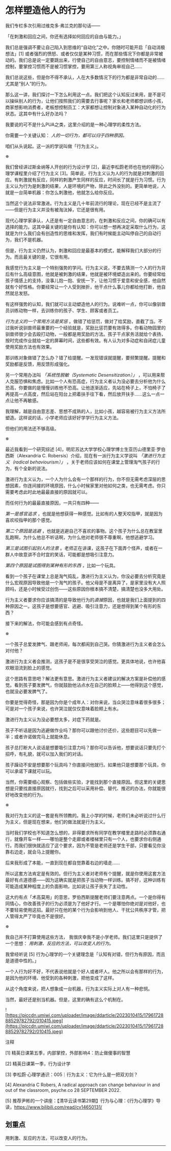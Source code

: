 # 怎样塑造他人的行为

我们专栏多次引用过维克多·弗兰克的那句话——

「在刺激和回应之间，你还有选择如何回应的自由与能力。」

我们总是强调不要让自己陷入到思维的“自动化”之中。你随时可能开启「自动消极想法」[1] 或者强烈的愤怒、或者仅仅是某种习惯，而在那些情况下你都是非常被动的。我们总是说一定要跳出来，行使自己的自由意志，要控制情绪而不是被情绪控制，要掌控习惯而不是被习惯掌控，要用第三人称视角审视自己……

我们总说这些，但是你不得不承认，人在大多数情况下的行为都是非常自动的……尤其是“别人”的行为。

那么这一讲，我们探讨一下怎么利用这一点。我们把这个认知反过来用，是不是可以操纵别人的行为，让他们按照我们的需要去行事呢？家长和老师都想训练小孩，商家想影响消费者，老板想控制员工：大家都想让控制对象进入某种自动化的行为状态。这其中有什么好办法吗？

我要说的可不是什么PUA之类，这里介绍的是一种心理学的柔性方法。

你需要一个关键认知： *人的一切行为，都可以归于四种原因。*

咱们从头说起。这一派的学说叫做「行为主义」。

✵

我们曾经讲过斯金纳等人开创的行为设计学 [2]，最近李松蔚老师也在他的得到心理学课程里介绍了行为主义 [3]。简单说，行为主义认为人的行为就是对刺激的回应。有刺激就有反应，同样的刺激产生同样的反应，时间长了就是行为习惯。行为主义认为行为是刺激的结果，人是环境的产物，除此之外没别的。更简单地说，人就是一台简单机器：你怎么刺激他，他就怎么给你反应。

当然这个说法非常激进。行为主义是几十年前流行的理论，现在已经不是主流了——但是行为主义并没有被淘汰掉，它还是很有用。

现代心理学家承认，人还是有一定自由意志的，在刺激和反应之间，你的确可以有选择的能力。这其中最关键的是你有认知：你可以想一想再决定采取什么行为，这就是为什么我们会有创造性的思维和发挥，我们有时候能主动叫停自己的自动行为，我们不是机器。

但是，行为主义仍然认为，刺激和回应是最基本的模式，能解释我们大部分的行为。而且最关键的是，它很有用。

我感觉行为主义是一个特别强势的学问。行为主义说，不要去猜测一个人的行为背后有什么高级意图，他就是被刺激的结果，他就是被环境塑造出来的。你要经常给孩子情感上的支持，没事儿抱一抱、安抚一下，让他习惯于爱意和安全感，他自然就有个好性格。你要经常让一个人受到挫折，他干点什么事儿你都给他打断，他自然就总发怒。

有这样强势的认知，我们就可以主动塑造他人的行为。说难听一点，你可以像驯兽员训练动物一样，去训练你的孩子、学生、顾客或者员工。

 *行为主义的一个常用方法是奖惩* 。做错了给惩罚，做对了给奖励，直截了当。不过我听说驯兽师最重要的一个经验就是，奖励比惩罚要有效得多。你看动物园里的驯兽师很少会去殴打动物，一般都是用奖励的方法。孩子干点家务活就给个表扬，按时完成作业就给一定的屏幕时间，这些都有效。有人认为对多动症和自闭症儿童使用奖励方法也有效果。

那训练对象做错了怎么办？错了给提醒。一发现错误就提醒，要频繁提醒。提醒和奖励都是反馈，用反馈形成强化。

另一个常用办法叫 *「系统性脱敏（Systematic Desensitization）」* ，可以用来帮人克服恐惧和焦虑。比如一个人有恐高症，行为主义者认为没必要去分析他为什么恐高，你要做的是慢慢训练他不恐高。让他逐渐适应，先站在椅子上，不怕椅子了再提高一点高度，然后站在阳台上把着扶手往下看，然后放开扶手……这么一点一点让他不再敏感。

我理解，越是自由意志差、思想不成熟的人，比如小孩，越容易被行为主义方法所塑造。这样说的话，小学老师应该好好学学行为主义方法。

但他们的用法还不够高级。

✵

最近我看到一个研究综述 [4]，明尼苏达大学学校心理学博士生亚历山德里亚·罗伯西斯（Alexandria C. Robersis）介绍，现在有一派行为主义学说叫 *「激进行为主义（radical behaviourism）」* ，关于老师应该如何在课堂上管理淘气孩子的行为，有个全新的说法。

激进行为主义认为，一个人为什么会有一个那样的行为，你不但无需考虑深层的思想因素，你连间接的环境原因，什么小时候家里对他如何之类，也无需考虑。你只需要考虑此时此地最最直接的原因就可以。

而任何行为的最最直接原因，一共只有四种——

 *第一是感官追求* ，也就是他想获得一种感觉。比如有的人整天咬指甲，就是因为喜欢咬指甲的那个感觉。

 *第二个原因是逃避* ，也就是逃避自己不喜欢的事物。这个孩子为什么总在教室里乱跑啊，为什么他总不听话啊，为什么他对老师很不尊重啊，他想逃避学习。

 *第三是试图引起别人的注意* 。老师正在讲课，这孩子在下面弄个怪声，或者在一群人中故意讲不合时宜的笑话，可能都是想吸引注意力。

 *第四个原因是试图得到某种有形的东西* ，比如一个玩具。

看到一个孩子在课堂上总是淘气捣乱，激进行为主义认为，你没必要去分析究竟是什么宏观原因导致他是一个淘气的孩子。他父母是不是离异了，是家里没有大人照顾吗，还是小时候受过创伤——这些原因你根本搞不清楚，搞清楚也没多大用处。

行为主义者要求你应该搞清的是导致他行为的*直接*原因，也就是我们上面提到的四种原因之一。这孩子是想要感官、逃避、吸引注意力，还是想得到某个有形的东西？

接下来的解法，你可能会感到有点奇怪。

✵

一个孩子总爱发脾气、跟老师闹，每次都闹到自己哭。你猜激进行为主义者会怎么对付他？

激进行为主义者会推测，这孩子是不是很享受哭泣的感觉。更具体地说，也许他喜欢眼泪流到脸上的感觉。

这个思路有意思吧？解法更有意思。激进行为主义者建议的解决方案是补偿他的感觉。看到孩子要发脾气，你就鼓励他沾点水在自己的脸颊上——他得到这个感觉，也就没必要发脾气了。

你要是觉得奇怪，那是因为你是个成年人：对你来说，当众哭泣意味着很多很多；可是对一个孩子来说，也许哭泣就仅仅意味着脸颊上有水。

激进行为主义认为没必要想太多，对症下药就是。

孩子不听话是因为逃避做作业吗？那你可以跟他讨价还价，这些题目可以先做一半；或者许诺做完马上就能休息。

孩子总打断大人说话是想要吸引注意力吗？那你可以告诉他，想要说话只要先打个招呼，有礼貌，就可以加入我们的对话。

孩子躁动不安是想要那个玩具吗？你直接问他就行。如果他只是想要那个玩具，你可以承诺下课就可以玩。

当然，你需要细心观察、包括做些实验，才能找到那个直接原因。但这里的关键思想是只要找直接原因就行，找到之后可以采用补偿、替代、推迟的办法，你就能很好地改变他的行为。

✵

我对行为主义的这一套是有所领教的。我上小学的时候，老师们未必听说过什么行为主义，但是现在想来，他们的做法就是行为主义。

当时我们学校也不知道怎么想的，非得要求所有同学在教学楼里走路时必须靠右通行，就像开车一样——哪怕是整个走廊或者楼梯里只有一个人，也要求你右侧通行。而我们很快就适应了这个要求，因为不管是老师还是学生干部，只要看见你没靠右边走，就会马上提醒你。

后来我形成了本能，一直到现在都自觉靠着右边的墙走……

所以这套方法肯定是有效的。但行为主义者对老师有个提醒，就是你使用这套方法最好有点道德感——因为这确实就是把孩子当动物一样训练。搞不好，这种训练有可能造成某种程度上的负面影响，比如说让孩子丧失了主动性。

这大约有点「术高莫用」的意思，罗伯西斯提醒老师们要注意两点。一个是你得有同情心，你改善孩子的行为必须是为了他好才行。一个是哪怕你绝对是对他好，也不要轻易使用这招。最好只在他的某个行为会影响到他人、干扰公共秩序才管，把人管得太严了毕竟也不是很好。

✵

我自己并不打算使用这些方法， 我很庆幸我不是小学老师。我们这里只是提供了一个思想： *用刺激、反应的方法，可以改变人的行为。*

我曾经听说 [5] 行为心理学的一个关键理念是「认知有对错，但行为有原因，而且是道德中性的。」

一个人行为好不好，不代表说他就是个好人或者坏人。他之所以会有那样的行为，是因为他的环境、他受到的各种刺激，把他变成了这样。

从这个角度来说，把人想象成一台机器，行为主义实际上对人有一种悲悯。

当然，最好还是别当机器。但是，这里的确有这么个机制在。

![https://piccdn.umiwi.com/uploader/image/ddarticle/2023010415/1796172888529782792/010415.jpeg](https://piccdn.umiwi.com/uploader/image/ddarticle/2023010415/1796172888529782792/010415.jpeg)

注释

[1] 精英日课第五季，内部掌控，外部影响4：防止做傻事的智慧

[2] 精英日课第一季，行为设计学

[3] 李松蔚·心理学通识：005｜行为主义：它为什么是一把双刃剑？

[4] Alexandria C Robers, A radical approach can change behaviour in and out of the classroom, psyche.co 28 SEPTEMBER 2022.

[5] 推荐尹彬的一个讲座：【清华云读书第29期】行为与心理：《行为心理学》导读，https://www.bilibili.com/read/cv14650131/

## 划重点

用刺激、反应的方法，可以改变人的行为。

---
